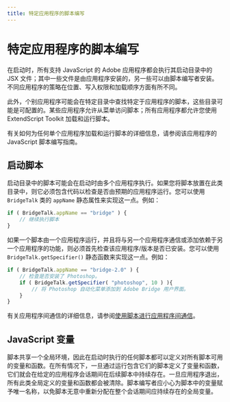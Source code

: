 ```yaml
---
title: 特定应用程序的脚本编写
---
```

# 特定应用程序的脚本编写

在启动时，所有支持 JavaScript 的 Adobe 应用程序都会执行其启动目录中的 JSX 文件；其中一些文件是由应用程序安装的，另一些可以由脚本编写者安装。不同应用程序的策略在位置、写入权限和加载顺序方面有所不同。

此外，个别应用程序可能会在特定目录中查找特定于应用程序的脚本，这些目录可能是可配置的。某些应用程序允许从菜单访问脚本；所有应用程序都允许您使用 ExtendScript Toolkit 加载和运行脚本。

有关如何为任何单个应用程序加载和运行脚本的详细信息，请参阅该应用程序的 JavaScript 脚本编写指南。

## 启动脚本

启动目录中的脚本可能会在启动时由多个应用程序执行。如果您将脚本放置在此类目录中，则它必须包含代码以检查是否由预期的应用程序运行。您可以使用 `BridgeTalk` 类的 `appName` 静态属性来实现这一点。例如：

```javascript
if ( BridgeTalk.appName == "bridge" ) {
    // 继续执行脚本
}
```

如果一个脚本由一个应用程序运行，并且将与另一个应用程序通信或添加依赖于另一个应用程序的功能，则必须首先检查该应用程序/版本是否已安装。您可以使用 `BridgeTalk.getSpecifier()` 静态函数来实现这一点。例如：

```javascript
if ( BridgeTalk.appName == "bridge-2.0" ) {
    // 检查是否安装了 Photoshop。
    if ( BridgeTalk.getSpecifier( "photoshop", 10 ) ){
        // 将 Photoshop 自动化菜单添加到 Adobe Bridge 用户界面。
    }
}
```

有关应用程序间通信的详细信息，请参阅[使用脚本进行应用程序间通信](../../interapplication-communication/index#interapplication-communication-with-scripts)。

## JavaScript 变量

脚本共享一个全局环境，因此在启动时执行的任何脚本都可以定义对所有脚本可用的变量和函数。在所有情况下，一旦通过运行包含它们的脚本定义了变量和函数，它们就会在给定的应用程序会话期间在后续脚本中持续存在。一旦应用程序退出，所有此类全局定义的变量和函数都会被清除。脚本编写者应小心为脚本中的变量赋予唯一名称，以免脚本无意中重新分配在整个会话期间应持续存在的全局变量。